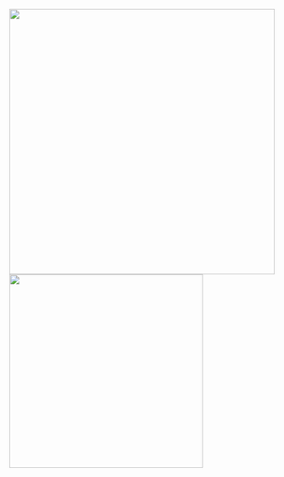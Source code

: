 
<img src = "https://github-readme-stats.vercel.app/api?username=Archfx&count_private=true&show_icons=true&theme=transparent&hide=contribs&hide_border=true&title_color=855AA&text_color=9C9C9C&icon_color=9C9C9C" width ="480" /> <img src = "https://github-readme-stats.vercel.app/api/top-langs/?username=Archfx&layout=compact&theme=transparent&hide_border=true&count_private=true&langs_count=6&hide=tex&title_color=855AA&text_color=9C9C9C&icon_color=9C9C9C,html" width ="350" />
